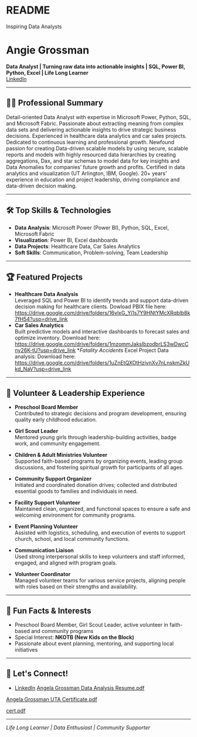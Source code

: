 # README
Inspiring Data Analysts
# Angie Grossman

**Data Analyst | Turning raw data into actionable insights | SQL, Power BI, Python, Excel | Life Long Learner**  
[LinkedIn](www.linkin.com/in/angiegrossman)

---

## 👩‍💻 Professional Summary
Detail-oriented Data Analyst with expertise in Microsoft Power, Python, SQL, and Microsoft Fabric. Passionate about extracting meaning from complex data sets and delivering actionable insights to drive strategic business decisions. Experienced in healthcare data analytics and car sales projects. Dedicated to continuous learning and professional growth. Newfound passion for creating Data-driven scalable models by using secure, scalable reports and models with highly resourced data hierarchies by creating aggregations, Dax, and star schemas to model data for key insights and Data Anomalies for companies’ future growth and profits. Certified in data analytics and visualization (UT Arlington, IBM, Google). 20+ years’ experience in education and project leadership, driving compliance and data-driven decision making. 

---

## 🛠️ Top Skills & Technologies
- **Data Analysis**: Microsoft Power (Power BI), Python, SQL, Excel, Microsoft Fabric
- **Visualization**: Power BI, Excel dashboards
- **Data Projects**: Healthcare Data, Car Sales Analytics
- **Soft Skills**: Communication, Problem-solving, Team Leadership

---

## 🏆 Featured Projects
- **Healthcare Data Analysis**  
  Leveraged SQL and Power BI to identify trends and support data-driven decision making for healthcare clients. Dowload PBIX file here: https://drive.google.com/drive/folders/16vlxG_Yi1s7Y9HNtYMcXRqblb8k7fH54?usp=drive_link  
- **Car Sales Analytics**  
  Built predictive models and interactive dashboards to forecast sales and optimize inventory.
  Download here: https://drive.google.com/drive/folders/1mzommJaksIbzodbrLS3wDwcCny26K-tU?usp=drive_link
  **Fatality Accidents*
  Excel Project Data analysis: Download here: https://drive.google.com/drive/folders/1uZnEtQXOtHziynXv7nLnskmZkUkd_NaV?usp=drive_link 

---

## 🌟 Volunteer & Leadership Experience

- **Preschool Board Member**  
  Contributed to strategic decisions and program development, ensuring quality early childhood education.

- **Girl Scout Leader**  
  Mentored young girls through leadership-building activities, badge work, and community engagement.

- **Children & Adult Ministries Volunteer**  
  Supported faith-based programs by organizing events, leading group discussions, and fostering spiritual growth for participants of all ages.

- **Community Support Organizer**  
  Initiated and coordinated donation drives; collected and distributed essential goods to families and individuals in need.

- **Facility Support Volunteer**  
  Maintained clean, organized, and functional spaces to ensure a safe and welcoming environment for community programs.

- **Event Planning Volunteer**  
  Assisted with logistics, scheduling, and execution of events to support church, school, and local community functions.

- **Communication Liaison**  
  Used strong interpersonal skills to keep volunteers and staff informed, engaged, and aligned with program goals.

- **Volunteer Coordinator**  
  Managed volunteer teams for various service projects, aligning people with roles based on their strengths and availability.

---

## 🎉 Fun Facts & Interests

- Preschool Board Member, Girl Scout Leader, active volunteer in faith-based and community programs
- Special Interest: **NKOTB (New Kids on the Block)**
- Passionate about event planning, mentoring, and supporting local initiatives

---

## 📢 Let's Connect!
- [LinkedIn](www.linkin.com/in/angiegrossman)
[Angela Grossman Data Analysis Resume.pdf](https://github.com/user-attachments/files/20683236/Angela.Grossman.Data.Analysis.Resume.pdf)

[Angela Grossman UTA Certificate.pdf](https://github.com/user-attachments/files/20683238/Angela.Grossman.UTA.Certificate.pdf)

[cert.pdf](https://github.com/user-attachments/files/20683251/cert.pdf)

---

*Life Long Learner | Data Enthusiast | Community Supporter*
